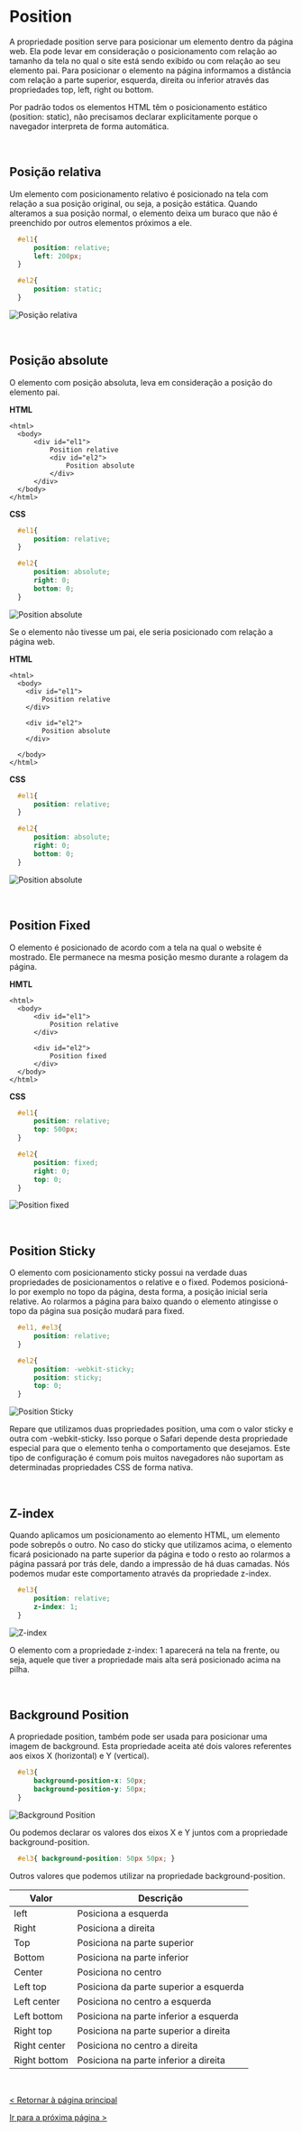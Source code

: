 # Position

A propriedade position serve para posicionar um elemento dentro da página web. Ela pode levar em consideração o posicionamento com relação ao tamanho da tela no qual o site está sendo exibido ou com relação ao seu elemento pai.
Para posicionar o elemento na página informamos a distância com relação a parte superior, esquerda, direita ou inferior através das propriedades top, left, right ou bottom.
  
Por padrão todos os elementos HTML têm o posicionamento estático (position: static), não precisamos declarar explicitamente porque o navegador interpreta de forma automática.
  
  
&nbsp;
  
   

## Posição relativa
Um elemento com posicionamento relativo é posicionado na tela com relação a sua posição original, ou seja, a posição estática. Quando alteramos a sua posição normal, o elemento deixa um buraco que não é preenchido por outros elementos próximos a ele.

```css
  #el1{
      position: relative;
      left: 200px;
  }

  #el2{
      position: static;
  }
```
  
  
![Posição relativa](imagens/position_relative.png)
  
  
&nbsp;
  
   
## Posição absolute
O elemento com posição absoluta, leva em consideração a posição do elemento pai.
  
**HTML**

```
<html>
  <body>
      <div id="el1">
          Position relative
          <div id="el2">
              Position absolute
          </div>
      </div>
  </body>
</html>
```
  
**CSS**

```css
  #el1{
      position: relative;
  }

  #el2{
      position: absolute;
      right: 0;
      bottom: 0;
  }
```
  
  
![Position absolute](imagens/position_absolute.png)
  
Se o elemento não tivesse um pai, ele seria posicionado com relação a página web.
  
**HTML**

```
<html>
  <body>
    <div id="el1">
        Position relative
    </div>

    <div id="el2">
        Position absolute
    </div>

  </body>
</html>
```
  
**CSS**

```css
  #el1{
      position: relative;
  }

  #el2{
      position: absolute;
      right: 0;
      bottom: 0;
  }
```
  
  
![Position absolute](imagens/position_absolute_sem_pai.png)

  
  
&nbsp;
  
   
## Position Fixed

O elemento é posicionado de acordo com a tela na qual o website é mostrado. Ele permanece na mesma posição mesmo durante a rolagem da página.
  
**HMTL**

```
<html>
  <body>
      <div id="el1">
          Position relative
      </div>

      <div id="el2">
          Position fixed
      </div>
  </body>
</html>
```
  
**CSS**

```css
  #el1{
      position: relative;
      top: 500px;
  }

  #el2{
      position: fixed;
      right: 0;
      top: 0;
  }
```
  
![Position fixed](imagens/position_fixed.gif)

  
  
&nbsp;
  
   
## Position Sticky

O elemento com posicionamento sticky possui na verdade duas propriedades de posicionamentos o relative e o fixed. Podemos posicioná-lo por exemplo no topo da página, desta forma, a posição inicial seria relative. Ao rolarmos a página para baixo quando o elemento atingisse o topo da página sua posição mudará para fixed.

```css
  #el1, #el3{
      position: relative;
  }

  #el2{
      position: -webkit-sticky;
      position: sticky;
      top: 0;
  }
```
  
  
![Position Sticky](imagens/position_sticky.gif)
  
Repare que utilizamos duas propriedades position, uma com o valor sticky e outra com -webkit-sticky. Isso porque o Safari depende desta propriedade especial para que o elemento tenha o comportamento que desejamos. 
Este tipo de configuração é comum pois muitos navegadores não suportam as determinadas propriedades CSS de forma nativa.

  
  
&nbsp;
  
   
## Z-index

Quando aplicamos um posicionamento ao elemento HTML, um elemento pode sobrepôs o outro. No caso do sticky que utilizamos acima, o elemento ficará posicionado na parte superior da página e todo o resto ao rolarmos a página passará por trás dele, dando a impressão de há duas camadas.
Nós podemos mudar este comportamento através da propriedade z-index.


```css
  #el3{
      position: relative;
      z-index: 1;
  }
```
  
![Z-index](imagens/z_index.png)
  
O elemento com a propriedade z-index: 1 aparecerá na tela na frente, ou seja, aquele que tiver a propriedade mais alta será posicionado acima na pilha. 

  
  
&nbsp;
  
   
## Background Position

A propriedade position, também pode ser usada para posicionar uma imagem de background. Esta propriedade aceita até dois valores referentes aos eixos X (horizontal) e Y (vertical).

```css
  #el3{
      background-position-x: 50px; 
      background-position-y: 50px;
  }
```
  
![Background Position](imagens/background_position_x_y.png)
  
  
Ou podemos declarar os valores dos eixos X e Y juntos com a propriedade background-position.

```css
  #el3{ background-position: 50px 50px; }
```
  
Outros valores que podemos utilizar na propriedade background-position.
  
  
| Valor        | Descrição                              |
|--------------|----------------------------------------|
| left         | Posiciona a esquerda                   |
| Right        | Posiciona a direita                    |
| Top          | Posiciona na parte superior            |
| Bottom       | Posiciona na parte inferior            |
| Center       | Posiciona no centro                    |
| Left top     | Posiciona da parte superior a esquerda |
| Left center  | Posiciona no centro a esquerda         |
| Left bottom  | Posiciona na parte inferior a esquerda |
| Right top    | Posiciona na parte superior a direita  |
| Right center | Posiciona no centro a direita          |
| Right bottom | Posiciona na parte inferior a direita  |

  
  
&nbsp;
  
   
[< Retornar à página principal](../README.md)
  
  
[Ir para a próxima página >](12-Tabelas.md)
